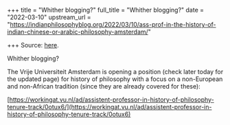 +++
title = "Whither blogging?"
full_title = "Whither blogging?"
date = "2022-03-10"
upstream_url = "https://indianphilosophyblog.org/2022/03/10/ass-prof-in-the-history-of-indian-chinese-or-arabic-philosophy-amsterdam/"

+++
Source: [here](https://indianphilosophyblog.org/2022/03/10/ass-prof-in-the-history-of-indian-chinese-or-arabic-philosophy-amsterdam/).

Whither blogging?

The Vrije Universiteit Amsterdam is opening a position (check later today for the updated page) for history of philosophy with a focus on a non-European and non-African tradition (since they are already covered for these):

[https://workingat.vu.nl/ad/assistent-professor-in-history-of-philosophy-tenure-track/0otux6/](https://workingat.vu.nl/ad/assistent-professor-in-history-of-philosophy-tenure-track/0otux6)
